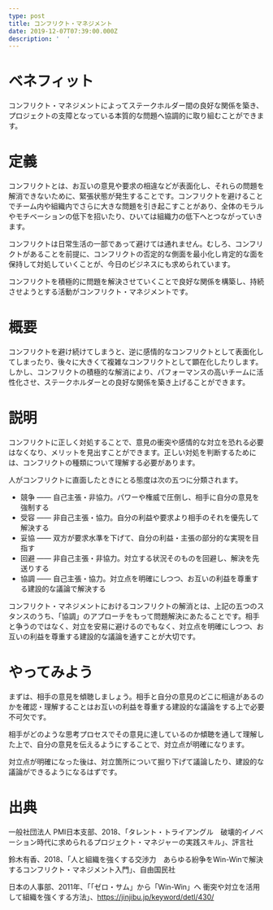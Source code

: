 ```yaml
---
type: post
title: コンフリクト・マネジメント
date: 2019-12-07T07:39:00.000Z
description: '  '
---
```

# ベネフィット

コンフリクト・マネジメントによってステークホルダー間の良好な関係を築き、プロジェクトの支障となっている本質的な問題へ協調的に取り組むことができます。

# 定義

コンフリクトとは、お互いの意見や要求の相違などが表面化し、それらの問題を解消できないために、緊張状態が発生することです。コンフリクトを避けることでチーム内や組織内でさらに大きな問題を引き起こすことがあり、全体のモラルやモチベーションの低下を招いたり、ひいては組織力の低下へとつながっていきます。

コンフリクトは日常生活の一部であって避けては通れません。むしろ、コンフリクトがあることを前提に、コンフリクトの否定的な側面を最小化し肯定的な面を保持して対処していくことが、今日のビジネスにも求められています。

コンフリクトを積極的に問題を解決させていくことで良好な関係を構築し、持続させようとする活動がコンフリクト・マネジメントです。

# 概要

コンフリクトを避け続けてしまうと、逆に感情的なコンフリクトとして表面化してしまったり、後々に大きくて複雑なコンフリクトとして顕在化したりします。しかし、コンフリクトの積極的な解消により、パフォーマンスの高いチームに活性化させ、ステークホルダーとの良好な関係を築き上げることができます。

# 説明

コンフリクトに正しく対処することで、意見の衝突や感情的な対立を恐れる必要はなくなり、メリットを見出すことができます。正しい対処を判断するためには、コンフリクトの種類について理解する必要があります。

人がコンフリクトに直面したときにとる態度は次の五つに分類されます。

* 競争 ―― 自己主張・非協力。パワーや権威で圧倒し、相手に自分の意見を強制する
* 受容 ―― 非自己主張・協力。自分の利益や要求より相手のそれを優先して解決する
* 妥協 ―― 双方が要求水準を下げて、自分の利益・主張の部分的な実現を目指す
* 回避 ―― 非自己主張・非協力。対立する状況そのものを回避し、解決を先送りする
* 協調 ―― 自己主張・協力。対立点を明確にしつつ、お互いの利益を尊重する建設的な議論で解決する

コンフリクト・マネジメントにおけるコンフリクトの解消とは、上記の五つのスタンスのうち、「協調」のアプローチをもって問題解決にあたることです。相手と争うのではなく、対立を安易に避けるのでもなく、対立点を明確にしつつ、お互いの利益を尊重する建設的な議論を通すことが大切です。

# やってみよう

まずは、相手の意見を傾聴しましょう。相手と自分の意見のどこに相違があるのかを確認・理解することはお互いの利益を尊重する建設的な議論をする上で必要不可欠です。

相手がどのような思考プロセスでその意見に達しているのか傾聴を通して理解した上で、自分の意見を伝えるようにすることで、対立点が明確になります。

対立点が明確になった後は、対立箇所について掘り下げて議論したり、建設的な議論ができるようになるはずです。

# 出典

一般社団法人 PMI日本支部、2018、「タレント・トライアングル　破壊的イノベーション時代に求められるプロジェクト・マネジャーの実践スキル」、評言社

鈴木有香、2018、「人と組織を強くする交渉力　あらゆる紛争をWin-Winで解決するコンフリクト・マネジメント入門」、自由国民社

日本の人事部、2011年、「「ゼロ・サム」から「Win-Win」へ  衝突や対立を活用して組織を強くする方法」、https://jinjibu.jp/keyword/detl/430/
